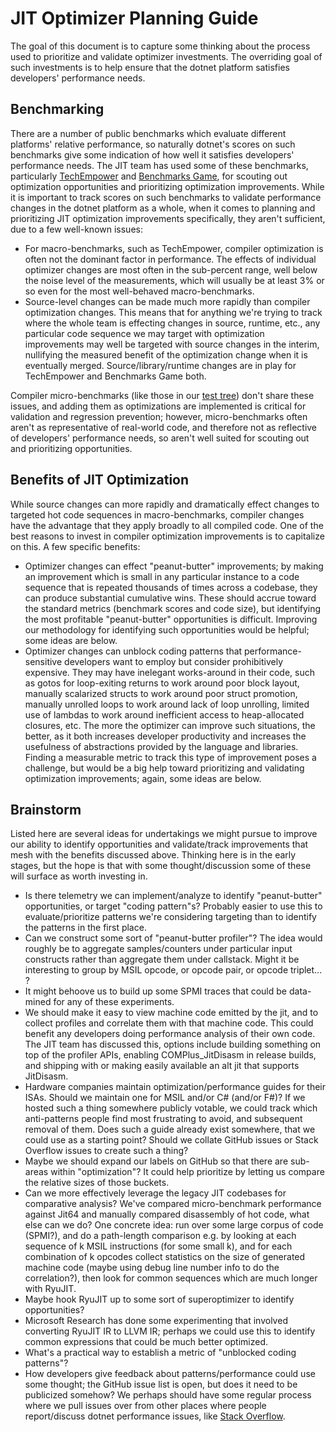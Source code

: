 JIT Optimizer Planning Guide
============================

The goal of this document is to capture some thinking about the process used to
prioritize and validate optimizer investments.  The overriding goal of such
investments is to help ensure that the dotnet platform satisfies developers'
performance needs.


Benchmarking
------------

There are a number of public benchmarks which evaluate different platforms'
relative performance, so naturally dotnet's scores on such benchmarks give
some indication of how well it satisfies developers' performance needs.  The JIT
team has used some of these benchmarks, particularly [TechEmpower](https://www.techempower.com/benchmarks/)
and [Benchmarks Game](https://benchmarksgame.alioth.debian.org/), for scouting
out optimization opportunities and prioritizing optimization improvements.
While it is important to track scores on such benchmarks to validate performance
changes in the dotnet platform as a whole, when it comes to planning and
prioritizing JIT optimization improvements specifically, they aren't sufficient,
due to a few well-known issues:

 - For macro-benchmarks, such as TechEmpower, compiler optimization is often not
   the dominant factor in performance.  The effects of individual optimizer
   changes are most often in the sub-percent range, well below the noise level
   of the measurements, which will usually be at least 3% or so even for the
   most well-behaved macro-benchmarks.
 - Source-level changes can be made much more rapidly than compiler optimization
   changes.  This means that for anything we're trying to track where the whole
   team is effecting changes in source, runtime, etc., any particular code
   sequence we may target with optimization improvements may well be targeted
   with source changes in the interim, nullifying the measured benefit of the
   optimization change when it is eventually merged.  Source/library/runtime
   changes are in play for TechEmpower and Benchmarks Game both.

Compiler micro-benchmarks (like those in our [test tree](https://github.com/dotnet/coreclr/tree/master/tests/src/JIT/Performance/CodeQuality))
don't share these issues, and adding them as optimizations are implemented is
critical for validation and regression prevention; however, micro-benchmarks
often aren't as representative of real-world code, and therefore not as
reflective of developers' performance needs, so aren't well suited for scouting
out and prioritizing opportunities.


Benefits of JIT Optimization
----------------------------

While source changes can more rapidly and dramatically effect changes to
targeted hot code sequences in macro-benchmarks, compiler changes have the
advantage that they apply broadly to all compiled code.  One of the best reasons
to invest in compiler optimization improvements is to capitalize on this.  A few
specific benefits:

 - Optimizer changes can effect "peanut-butter" improvements; by making an
   improvement which is small in any particular instance to a code sequence that
   is repeated thousands of times across a codebase, they can produce substantial
   cumulative wins.  These should accrue toward the standard metrics (benchmark
   scores and code size), but identifying the most profitable "peanut-butter"
   opportunities is difficult.  Improving our methodology for identifying such
   opportunities would be helpful; some ideas are below.
 - Optimizer changes can unblock coding patterns that performance-sensitive
   developers want to employ but consider prohibitively expensive.  They may
   have inelegant works-around in their code, such as gotos for loop-exiting
   returns to work around poor block layout, manually scalarized structs to work
   around poor struct promotion, manually unrolled loops to work around lack of
   loop unrolling, limited use of lambdas to work around inefficient access to
   heap-allocated closures, etc.  The more the optimizer can improve such
   situations, the better, as it both increases developer productivity and
   increases the usefulness of abstractions provided by the language and
   libraries.  Finding a measurable metric to track this type of improvement
   poses a challenge, but would be a big help toward prioritizing and validating
   optimization improvements; again, some ideas are below.


Brainstorm
----------

Listed here are several ideas for undertakings we might pursue to improve our
ability to identify opportunities and validate/track improvements that mesh
with the benefits discussed above.  Thinking here is in the early stages, but
the hope is that with some thought/discussion some of these will surface as
worth investing in.

 - Is there telemetry we can implement/analyze to identify "peanut-butter"
   opportunities, or target "coding pattern"s?  Probably easier to use this
   to evaluate/prioritize patterns we're considering targeting than to identify
   the patterns in the first place.
 - Can we construct some sort of "peanut-butter profiler"?  The idea would
   roughly be to aggregate samples/counters under particular input constructs
   rather than aggregate them under callstack.  Might it be interesting to
   group by MSIL opcode, or opcode pair, or opcode triplet... ?
 - It might behoove us to build up some SPMI traces that could be data-mined
   for any of these experiments.
 - We should make it easy to view machine code emitted by the jit, and to
   collect profiles and correlate them with that machine code.  This could
   benefit any developers doing performance analysis of their own code.
   The JIT team has discussed this, options include building something on top of
   the profiler APIs, enabling COMPlus_JitDisasm in release builds, and shipping
   with or making easily available an alt jit that supports JitDisasm.
 - Hardware companies maintain optimization/performance guides for their ISAs.
   Should we maintain one for MSIL and/or C# (and/or F#)?  If we hosted such a
   thing somewhere publicly votable, we could track which anti-patterns people
   find most frustrating to avoid, and subsequent removal of them.  Does such
   a guide already exist somewhere, that we could use as a starting point?
   Should we collate GitHub issues or Stack Overflow issues to create such a thing?
 - Maybe we should expand our labels on GitHub so that there are sub-areas
   within "optimization"?  It could help prioritize by letting us compare the
   relative sizes of those buckets.
 - Can we more effectively leverage the legacy JIT codebases for comparative
   analysis?  We've compared micro-benchmark performance against Jit64 and
   manually compared disassembly of hot code, what else can we do?  One concrete
   idea:  run over some large corpus of code (SPMI?), and do a path-length
   comparison e.g. by looking at each sequence of k MSIL instructions (for some
   small k), and for each combination of k opcodes collect statistics on the
   size of generated machine code (maybe using debug line number info to do the
   correlation?), then look for common sequences which are much longer with
   RyuJIT.
 - Maybe hook RyuJIT up to some sort of superoptimizer to identify opportunities?
 - Microsoft Research has done some experimenting that involved converting RyuJIT
   IR to LLVM IR; perhaps we could use this to identify common expressions that
   could be much better optimized.
 - What's a practical way to establish a metric of "unblocked coding patterns"?
 - How developers give feedback about patterns/performance could use some thought;
   the GitHub issue list is open, but does it need to be publicized somehow?  We
   perhaps should have some regular process where we pull issues over from other
   places where people report/discuss dotnet performance issues, like
   [Stack Overflow](https://stackoverflow.com/questions/tagged/performance+.net).
